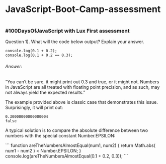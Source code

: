 # JavaScript-Boot-Camp-assessment 

<p>
 <img scr="https://github.com/HarunHM/JavaScript-Boot-Camp-assessment-/blob/master/add.png"> 
</p>



### #100DaysOfJavaScript with Lux First assessment

Question 1). What will the code below output? Explain your answer.

```
console.log(0.1 + 0.2);
console.log(0.1 + 0.2 == 0.3);
```

###### Answer:

<p>
 “You can’t be sure. it might print out 0.3 and true, or it might not. Numbers in JavaScript are all treated with floating point precision, and as such, may not always yield the expected results.” </p>

<p> The example provided above is classic case that demonstrates this issue. Surprisingly, it will print out: </p>

```
0.30000000000000004
false
```

<p> A typical solution is to compare the absolute difference between two numbers with the special constant Number.EPSILON: </p>
```
function areTheNumbersAlmostEqual(num1, num2) {
	return Math.abs( num1 - num2 ) < Number.EPSILON;
}
console.log(areTheNumbersAlmostEqual(0.1 + 0.2, 0.3));
```





